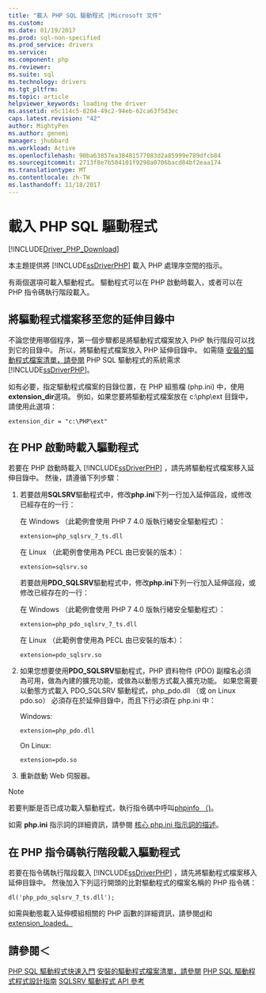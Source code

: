```yaml
---
title: "載入 PHP SQL 驅動程式 |Microsoft 文件"
ms.custom: 
ms.date: 01/19/2017
ms.prod: sql-non-specified
ms.prod_service: drivers
ms.service: 
ms.component: php
ms.reviewer: 
ms.suite: sql
ms.technology: drivers
ms.tgt_pltfrm: 
ms.topic: article
helpviewer_keywords: loading the driver
ms.assetid: e5c114c5-8204-49c2-94eb-62ca63f5d3ec
caps.latest.revision: "42"
author: MightyPen
ms.author: genemi
manager: jhubbard
ms.workload: Active
ms.openlocfilehash: 90ba63857ea38481577083d2a85999e789dfcb84
ms.sourcegitcommit: 2713f8e7b504101f9298a0706bacd84bf2eaa174
ms.translationtype: MT
ms.contentlocale: zh-TW
ms.lasthandoff: 11/18/2017
---
```

# <a name="loading-the-php-sql-driver"></a>載入 PHP SQL 驅動程式
[!INCLUDE[Driver_PHP_Download](../../includes/driver_php_download.md)]

本主題提供將 [!INCLUDE[ssDriverPHP](../../includes/ssdriverphp_md.md)] 載入 PHP 處理序空間的指示。  
  
有兩個選項可載入驅動程式。 驅動程式可以在 PHP 啟動時載入，或者可以在 PHP 指令碼執行階段載入。  
  
## <a name="moving-the-driver-file-into-your-extension-directory"></a>將驅動程式檔案移至您的延伸目錄中  
不論您使用哪個程序，第一個步驟都是將驅動程式檔案放入 PHP 執行階段可以找到它的目錄中。 所以，將驅動程式檔案放入 PHP 延伸目錄中。 如需隨 [安裝的驅動程式檔案清單，請參閱](../../connect/php/system-requirements-for-the-php-sql-driver.md) PHP SQL 驅動程式的系統需求 [!INCLUDE[ssDriverPHP](../../includes/ssdriverphp_md.md)]。  
  
如有必要，指定驅動程式檔案的目錄位置，在 PHP 組態檔 (php.ini) 中，使用**extension_dir**選項。 例如，如果您要將驅動程式檔案放在 c:\php\ext 目錄中，請使用此選項：  
  
```  
extension_dir = "c:\PHP\ext"  
```  
  
## <a name="loading-the-driver-at-php-startup"></a>在 PHP 啟動時載入驅動程式  
若要在 PHP 啟動時載入 [!INCLUDE[ssDriverPHP](../../includes/ssdriverphp_md.md)] ，請先將驅動程式檔案移入延伸目錄中。 然後，請遵循下列步驟：  
  
1.  若要啟用**SQLSRV**驅動程式中，修改**php.ini**下列一行加入延伸區段，或修改已經存在的一行：  
  
    在 Windows （此範例會使用 PHP 7 4.0 版執行緒安全驅動程式）： 
    ```  
    extension=php_sqlsrv_7_ts.dll  
    ```  
    在 Linux （此範例會使用為 PECL 由已安裝的版本）： 
    ```  
    extension=sqlsrv.so  
    ```  
    若要啟用**PDO_SQLSRV**驅動程式中，修改**php.ini**下列一行加入延伸區段，或修改已經存在的一行：  
  
    在 Windows （此範例會使用 PHP 7 4.0 版執行緒安全驅動程式）：
    ```  
    extension=php_pdo_sqlsrv_7_ts.dll  
    ```  
    在 Linux （此範例會使用為 PECL 由已安裝的版本）：
    ```  
    extension=pdo_sqlsrv.so  
    ```  
  
2.  如果您想要使用**PDO_SQLSRV**驅動程式，PHP 資料物件 (PDO) 副檔名必須為可用，做為內建的擴充功能，或做為以動態方式載入擴充功能。 如果您需要以動態方式載入 PDO_SQLSRV 驅動程式，php_pdo.dll （或 on Linux pdo.so） 必須存在於延伸目錄中，而且下行必須在 php.ini 中：

    Windows:  
    ```
    extension=php_pdo.dll  
    ```  
    On Linux:  
    ```
    extension=pdo.so  
    ```  
  
3.  重新啟動 Web 伺服器。  
  
> [!NOTE]  
> 若要判斷是否已成功載入驅動程式，執行指令碼中呼叫[phpinfo （)](http://go.microsoft.com/fwlink/?LinkId=108678)。  
  
如需 **php.ini** 指示詞的詳細資訊，請參閱 [核心 php.ini 指示詞的描述](http://go.microsoft.com/fwlink/?LinkId=105817)。  
  
## <a name="loading-the-driver-at-php-script-runtime"></a>在 PHP 指令碼執行階段載入驅動程式  
若要在指令碼執行階段載入 [!INCLUDE[ssDriverPHP](../../includes/ssdriverphp_md.md)] ，請先將驅動程式檔案移入延伸目錄中。 然後加入下列這行開頭的比對驅動程式的檔案名稱的 PHP 指令碼：  
  
```  
dl('php_pdo_sqlsrv_7_ts.dll');  
```  
  
如需與動態載入延伸模組相關的 PHP 函數的詳細資訊，請參閱[dl](http://go.microsoft.com/fwlink/?LinkId=105818)和[extension_loaded。](http://go.microsoft.com/fwlink/?LinkId=105819)  
  
## <a name="see-also"></a>請參閱＜  
[PHP SQL 驅動程式快速入門](../../connect/php/getting-started-with-the-php-sql-driver.md)
[安裝的驅動程式檔案清單，請參閱](../../connect/php/system-requirements-for-the-php-sql-driver.md)
[PHP SQL 驅動程式程式設計指南](../../connect/php/programming-guide-for-php-sql-driver.md)
[SQLSRV 驅動程式 API 參考](../../connect/php/sqlsrv-driver-api-reference.md)  
  

